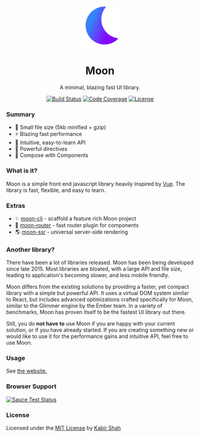 <p align="center"><a href="https://kingpixil.github.io/moon" target="_blank"><img width="100"src="https://raw.githubusercontent.com/KingPixil/moon/gh-pages/img/logo.png"></a></p>
<h1 align="center">Moon</h1>
<p align="center">A minimal, blazing fast UI library.</p>
<p align="center">
  <a href="https://travis-ci.org/KingPixil/moon"><img src="https://travis-ci.org/KingPixil/moon.svg?branch=master" alt="Build Status"></a>
  <a href="https://codecov.io/gh/KingPixil/moon"><img src="https://codecov.io/gh/KingPixil/moon/branch/master/graph/badge.svg" alt="Code Coverage"></a>
  <a href="https://kingpixil.github.io/license"><img src="https://img.shields.io/badge/license-MIT-blue.svg" alt="License"></a>
</p>

### Summary

- :tada: Small file size (5kb minified + gzip)
- :zap: Blazing fast performance
- :rocket: Intuitive, easy-to-learn API
- :gem: Powerful directives
- :hammer: Compose with Components

### What is it?

Moon is a simple front end javascript library heavily inspired by [Vue](https://vuejs.org). The library is fast, flexible, and easy to learn.

### Extras

* ✨ [moon-cli](https://github.com/KingPixil/moon-cli) - scaffold a feature rich Moon project
* 🚩 [moon-router](https://github.com/KingPixil/moon-router) - fast router plugin for components
* 🌎 [moon-ssr](https://github.com/KingPixil/moon-ssr) - universal server-side rendering

### Another library?

There have been a lot of libraries released. Moon has been being developed since late 2015. Most libraries are bloated, with a large API and file size, leading to application's becoming slower, and less mobile friendly.

Moon differs from the existing solutions by providing a faster, yet compact library with a simple but powerful API. It uses a virtual DOM system similar to React, but includes advanced optimizations crafted specifically for Moon, similar to the Glimmer engine by the Ember team. In a variety of benchmarks, Moon has proven itself to be the fastest UI library out there.

Still, you do **not have to** use Moon if you are happy with your current solution, or if you have already started. If you are creating something new or would like to use it for the performance gains and intuitive API, feel free to use Moon.

### Usage

See [the website.](https://kingpixil.github.io/moon)

### Browser Support

[![Sauce Test Status](https://saucelabs.com/browser-matrix/KingPixil.svg)](https://saucelabs.com/u/KingPixil)

### License

Licensed under the [MIT License](http://kingpixil.github.io/license) by [Kabir Shah](https://kabir.ml)
